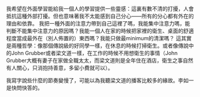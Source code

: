 我希望在外面學習能給我一個人的學習提供一些靈感：這裏有數不清的打擾，人會抵抗這種外部打擾。但也意味著我不太能感到自己分心——所有的分心都有外在的理由和依靠。
我把一種外面的注意力帶到自己這裡了嗎，我能集中注意力嗎，能判斷不能集中注意力的原因嗎？我能一個人在家的時候把家裡的衛生、桌面的舒適程度當成最外在（別人佈置的）東西嗎？我能只做最minimum的清潔嗎？
這其實是兩種哲學：像那個傳說級的好同學一樣，在休息的時候打掃衛生。或者像傳說中的John Grubber或者梁文道一樣，在工作的時候不用想衛生的事情（John Grubber大概有妻子在家做全職太太，而梁文道則是全年住在酒店，衛生之事自然有人關心，只消抱持善意，多留小費就可以）。

我寫字說些什麼的節奏變慢了，可能以為我聽梁文道的播客比較多的緣故。李如一是快問快答的。
